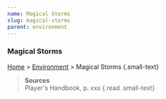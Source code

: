 ```yaml
---
name: Magical Storms
slug: magical-storms
parent: environment
---
```

### Magical Storms
[Home](dm-operations-center) > [Environment](environment) > Magical Storms {.small-text}

> **Sources** <br/>
> Player's Handbook, p. xxx
{.read .small-text}

